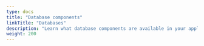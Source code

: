 ```yaml
---
type: docs
title: "Database components"
linkTitle: "Databases"
description: "Learn what database components are available in your application"
weight: 200
---
```

